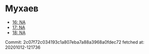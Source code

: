 # Мухаев
- [16: NA](16.md)
- [17: NA](17.md)
- [18: NA](18.md)

Commit: 2c07f72c034193c1a807eba7a88a3968a0fdec72
 fetched at: 20201012-121736
